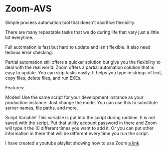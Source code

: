 Zoom-AVS
========

Simple process automation tool that doesn't sacrifice flexibility.


There are many repeatable tasks that we do during life that vary just a little bit everytime.


Full automation is fast but hard to update and isn't flexible. It also need tedious error checking.

Partial automation still offers a quicker solution but give you the flexibility to deal with the real world.  Zoom offers a partial automation solution that is easy to update. You can skip tasks easily. It helps you type in strings of text, copy files, delete files, and run EXEs. 

Features:

Modes!
Use the same script for your development instance as your production instance. Just change the mode. You can use this to substitute server names, file paths, and more. 

Script Variable!
This variable is put into the script during runtime. It is not saved with the script. Put that utility account password in there and Zoom will type it the 10 different times you want to add it. Or you can put other information in there that will be different every time you run the script.


I have created a youtube playlist showing how to use Zoom
[a link](https://www.youtube.com/watch?v=IxDJ1Ys8dHk&list=PLJ99gvJC3imDHEegQFnUt2AAq4yS6oo-C)
